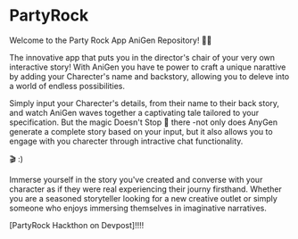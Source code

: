 # PartyRock
Welcome to the Party Rock App AniGen Repository! 🎉🚀 


The innovative app that puts you in the director's chair of your very own interactive story!
With AniGen you have te power to craft a unique narattive by adding your Charecter's name and backstory,
allowing you to deleve into a world of endless possibilities. 

Simply input your Charecter's details, from their name to their back story, and watch AniGen
waves together a captivating tale tailored to your specification. But the magic Doesn't Stop 🛑 there -not only does AnyGen generate a complete story based on your input, but it also allows you to engage with you charecter through intractive chat functionality.

🎬  :)

Immerse yourself in the story you've created and converse with your character as if they were real experiencing their journy firsthand. Whether you are a seasoned storyteller looking for a new creative outlet or simply someone who enjoys immersing themselves in imaginative narratives.



[PartyRock Hackthon on Devpost]!!!! 
